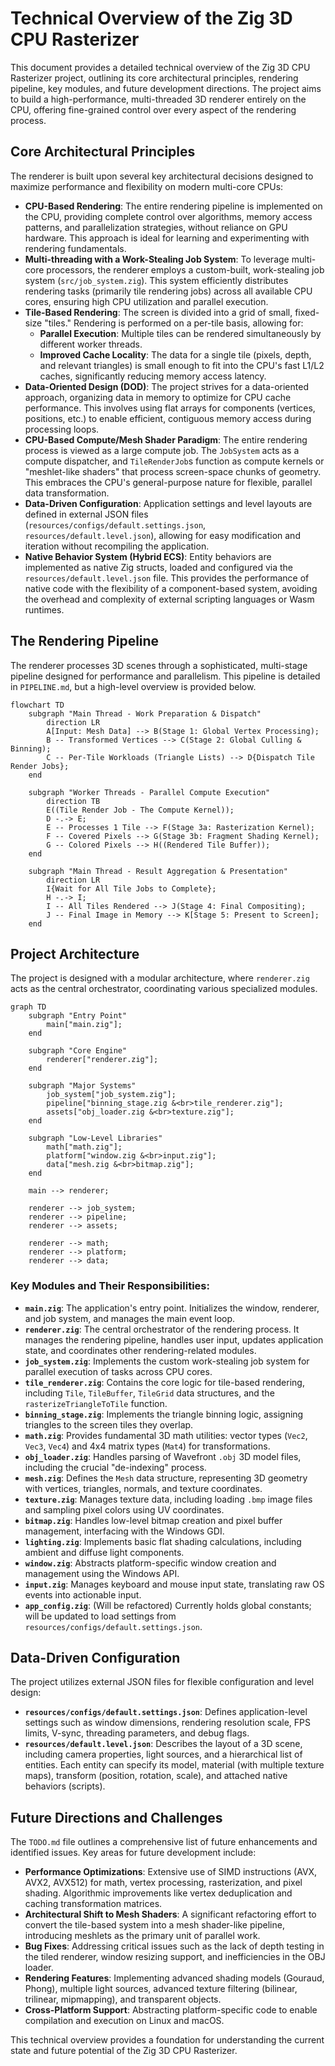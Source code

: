 # Technical Overview of the Zig 3D CPU Rasterizer

This document provides a detailed technical overview of the Zig 3D CPU Rasterizer project, outlining its core architectural principles, rendering pipeline, key modules, and future development directions. The project aims to build a high-performance, multi-threaded 3D renderer entirely on the CPU, offering fine-grained control over every aspect of the rendering process.

## Core Architectural Principles

The renderer is built upon several key architectural decisions designed to maximize performance and flexibility on modern multi-core CPUs:

*   **CPU-Based Rendering**: The entire rendering pipeline is implemented on the CPU, providing complete control over algorithms, memory access patterns, and parallelization strategies, without reliance on GPU hardware. This approach is ideal for learning and experimenting with rendering fundamentals.
*   **Multi-threading with a Work-Stealing Job System**: To leverage multi-core processors, the renderer employs a custom-built, work-stealing job system (`src/job_system.zig`). This system efficiently distributes rendering tasks (primarily tile rendering jobs) across all available CPU cores, ensuring high CPU utilization and parallel execution.
*   **Tile-Based Rendering**: The screen is divided into a grid of small, fixed-size "tiles." Rendering is performed on a per-tile basis, allowing for:
    *   **Parallel Execution**: Multiple tiles can be rendered simultaneously by different worker threads.
    *   **Improved Cache Locality**: The data for a single tile (pixels, depth, and relevant triangles) is small enough to fit into the CPU's fast L1/L2 caches, significantly reducing memory access latency.
*   **Data-Oriented Design (DOD)**: The project strives for a data-oriented approach, organizing data in memory to optimize for CPU cache performance. This involves using flat arrays for components (vertices, positions, etc.) to enable efficient, contiguous memory access during processing loops.
*   **CPU-Based Compute/Mesh Shader Paradigm**: The entire rendering process is viewed as a large compute job. The `JobSystem` acts as a compute dispatcher, and `TileRenderJob`s function as compute kernels or "meshlet-like shaders" that process screen-space chunks of geometry. This embraces the CPU's general-purpose nature for flexible, parallel data transformation.
*   **Data-Driven Configuration**: Application settings and level layouts are defined in external JSON files (`resources/configs/default.settings.json`, `resources/default.level.json`), allowing for easy modification and iteration without recompiling the application.
*   **Native Behavior System (Hybrid ECS)**: Entity behaviors are implemented as native Zig structs, loaded and configured via the `resources/default.level.json` file. This provides the performance of native code with the flexibility of a component-based system, avoiding the overhead and complexity of external scripting languages or Wasm runtimes.

## The Rendering Pipeline

The renderer processes 3D scenes through a sophisticated, multi-stage pipeline designed for performance and parallelism. This pipeline is detailed in `PIPELINE.md`, but a high-level overview is provided below.

```mermaid
flowchart TD
    subgraph "Main Thread - Work Preparation & Dispatch"
        direction LR
        A[Input: Mesh Data] --> B(Stage 1: Global Vertex Processing);
        B -- Transformed Vertices --> C(Stage 2: Global Culling & Binning);
        C -- Per-Tile Workloads (Triangle Lists) --> D{Dispatch Tile Render Jobs};
    end

    subgraph "Worker Threads - Parallel Compute Execution"
        direction TB
        E((Tile Render Job - The Compute Kernel));
        D -.-> E;
        E -- Processes 1 Tile --> F(Stage 3a: Rasterization Kernel);
        F -- Covered Pixels --> G(Stage 3b: Fragment Shading Kernel);
        G -- Colored Pixels --> H((Rendered Tile Buffer));
    end

    subgraph "Main Thread - Result Aggregation & Presentation"
        direction LR
        I{Wait for All Tile Jobs to Complete};
        H -.-> I;
        I -- All Tiles Rendered --> J(Stage 4: Final Compositing);
        J -- Final Image in Memory --> K[Stage 5: Present to Screen];
    end
```

## Project Architecture

The project is designed with a modular architecture, where `renderer.zig` acts as the central orchestrator, coordinating various specialized modules.

```mermaid
graph TD
    subgraph "Entry Point"
        main["main.zig"];
    end

    subgraph "Core Engine"
        renderer["renderer.zig"];
    end

    subgraph "Major Systems"
        job_system["job_system.zig"];
        pipeline["binning_stage.zig &<br>tile_renderer.zig"];
        assets["obj_loader.zig &<br>texture.zig"];
    end

    subgraph "Low-Level Libraries"
        math["math.zig"];
        platform["window.zig &<br>input.zig"];
        data["mesh.zig &<br>bitmap.zig"];
    end

    main --> renderer;
    
    renderer --> job_system;
    renderer --> pipeline;
    renderer --> assets;
    
    renderer --> math;
    renderer --> platform;
    renderer --> data;
```

### Key Modules and Their Responsibilities:

*   **`main.zig`**: The application's entry point. Initializes the window, renderer, and job system, and manages the main event loop.
*   **`renderer.zig`**: The central orchestrator of the rendering process. It manages the rendering pipeline, handles user input, updates application state, and coordinates other rendering-related modules.
*   **`job_system.zig`**: Implements the custom work-stealing job system for parallel execution of tasks across CPU cores.
*   **`tile_renderer.zig`**: Contains the core logic for tile-based rendering, including `Tile`, `TileBuffer`, `TileGrid` data structures, and the `rasterizeTriangleToTile` function.
*   **`binning_stage.zig`**: Implements the triangle binning logic, assigning triangles to the screen tiles they overlap.
*   **`math.zig`**: Provides fundamental 3D math utilities: vector types (`Vec2`, `Vec3`, `Vec4`) and 4x4 matrix types (`Mat4`) for transformations.
*   **`obj_loader.zig`**: Handles parsing of Wavefront `.obj` 3D model files, including the crucial "de-indexing" process.
*   **`mesh.zig`**: Defines the `Mesh` data structure, representing 3D geometry with vertices, triangles, normals, and texture coordinates.
*   **`texture.zig`**: Manages texture data, including loading `.bmp` image files and sampling pixel colors using UV coordinates.
*   **`bitmap.zig`**: Handles low-level bitmap creation and pixel buffer management, interfacing with the Windows GDI.
*   **`lighting.zig`**: Implements basic flat shading calculations, including ambient and diffuse light components.
*   **`window.zig`**: Abstracts platform-specific window creation and management using the Windows API.
*   **`input.zig`**: Manages keyboard and mouse input state, translating raw OS events into actionable input.
*   **`app_config.zig`**: (Will be refactored) Currently holds global constants; will be updated to load settings from `resources/configs/default.settings.json`.

## Data-Driven Configuration

The project utilizes external JSON files for flexible configuration and level design:

*   **`resources/configs/default.settings.json`**: Defines application-level settings such as window dimensions, rendering resolution scale, FPS limits, V-sync, threading parameters, and debug flags.
*   **`resources/default.level.json`**: Describes the layout of a 3D scene, including camera properties, light sources, and a hierarchical list of entities. Each entity can specify its model, material (with multiple texture maps), transform (position, rotation, scale), and attached native behaviors (scripts).

## Future Directions and Challenges

The `TODO.md` file outlines a comprehensive list of future enhancements and identified issues. Key areas for future development include:

*   **Performance Optimizations**: Extensive use of SIMD instructions (AVX, AVX2, AVX512) for math, vertex processing, rasterization, and pixel shading. Algorithmic improvements like vertex deduplication and caching transformation matrices.
*   **Architectural Shift to Mesh Shaders**: A significant refactoring effort to convert the tile-based system into a mesh shader-like pipeline, introducing meshlets as the primary unit of parallel work.
*   **Bug Fixes**: Addressing critical issues such as the lack of depth testing in the tiled renderer, window resizing support, and inefficiencies in the OBJ loader.
*   **Rendering Features**: Implementing advanced shading models (Gouraud, Phong), multiple light sources, advanced texture filtering (bilinear, trilinear, mipmapping), and transparent objects.
*   **Cross-Platform Support**: Abstracting platform-specific code to enable compilation and execution on Linux and macOS.

This technical overview provides a foundation for understanding the current state and future potential of the Zig 3D CPU Rasterizer.
